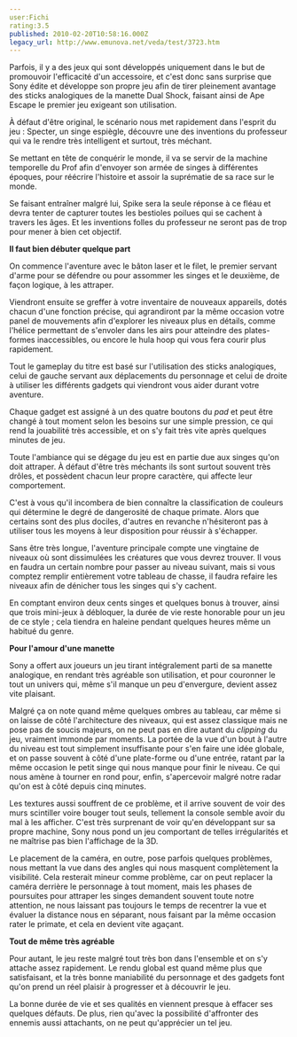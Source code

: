 ```yaml
---
user:Fichi
rating:3.5
published: 2010-02-20T10:58:16.000Z
legacy_url: http://www.emunova.net/veda/test/3723.htm
---
```

Parfois, il y a des jeux qui sont développés uniquement dans le but de promouvoir l'efficacité d'un accessoire, et c'est donc sans surprise que Sony édite et développe son propre jeu afin de tirer pleinement avantage des sticks analogiques de la manette Dual Shock, faisant ainsi de Ape Escape le premier jeu exigeant son utilisation.  

À défaut d'être original, le scénario nous met rapidement dans l'esprit du jeu : Specter, un singe espiègle, découvre une des inventions du professeur qui va le rendre très intelligent et surtout, très méchant.  

Se mettant en tête de conquérir le monde, il va se servir de la machine temporelle du Prof afin d'envoyer son armée de singes à différentes époques, pour réécrire l'histoire et assoir la suprématie de sa race sur le monde.  

Se faisant entraîner malgré lui, Spike sera la seule réponse à ce fléau et devra tenter de capturer toutes les bestioles poilues qui se cachent à travers les âges. Et les inventions folles du professeur ne seront pas de trop pour mener à bien cet objectif.  

  

**Il faut bien débuter quelque part**  

  

On commence l'aventure avec le bâton laser et le filet, le premier servant d'arme pour se défendre ou pour assommer les singes et le deuxième, de façon logique, à les attraper.  

Viendront ensuite se greffer à votre inventaire de nouveaux appareils, dotés chacun d'une fonction précise, qui agrandiront par la même occasion votre panel de mouvements afin d'explorer les niveaux plus en détails, comme l'hélice permettant de s'envoler dans les airs pour atteindre des plates-formes inaccessibles, ou encore le hula hoop qui vous fera courir plus rapidement.  

Tout le gameplay du titre est basé sur l'utilisation des sticks analogiques, celui de gauche servant aux déplacements du personnage et celui de droite à utiliser les différents gadgets qui viendront vous aider durant votre aventure.  

Chaque gadget est assigné à un des quatre boutons du _pad_ et peut être changé à tout moment selon les besoins sur une simple pression, ce qui rend la jouabilité très accessible, et on s'y fait très vite après quelques minutes de jeu.  

Toute l'ambiance qui se dégage du jeu est en partie due aux singes qu'on doit attraper. À défaut d'être très méchants ils sont surtout souvent très drôles, et possèdent chacun leur propre caractère, qui affecte leur comportement.  

C'est à vous qu'il incombera de bien connaître la classification de couleurs qui détermine le degré de dangerosité de chaque primate. Alors que certains sont des plus dociles, d'autres en revanche n'hésiteront pas à utiliser tous les moyens à leur disposition pour réussir à s'échapper.  

Sans être très longue, l'aventure principale compte une vingtaine de niveaux où sont dissimulées les créatures que vous devrez trouver. Il vous en faudra un certain nombre pour passer au niveau suivant, mais si vous comptez remplir entièrement votre tableau de chasse, il faudra refaire les niveaux afin de dénicher tous les singes qui s'y cachent.  

En comptant environ deux cents singes et quelques bonus à trouver, ainsi que trois mini-jeux à débloquer, la durée de vie reste honorable pour un jeu de ce style ; cela tiendra en haleine pendant quelques heures même un habitué du genre.  

  

**Pour l'amour d'une manette**  

  

Sony a offert aux joueurs un jeu tirant intégralement parti de sa manette analogique, en rendant très agréable son utilisation, et pour couronner le tout un univers qui, même s'il manque un peu d'envergure, devient assez vite plaisant.  

Malgré ça on note quand même quelques ombres au tableau, car même si on laisse de côté l'architecture des niveaux, qui est assez classique mais ne pose pas de soucis majeurs, on ne peut pas en dire autant du _clipping_ du jeu, vraiment immonde par moments. La portée de la vue d'un bout à l'autre du niveau est tout simplement insuffisante pour s'en faire une idée globale, et on passe souvent à côté d'une plate-forme ou d'une entrée, ratant par la même occasion le petit singe qui nous manque pour finir le niveau. Ce qui nous amène à tourner en rond pour, enfin, s'apercevoir malgré notre radar qu'on est à côté depuis cinq minutes.  

Les textures aussi souffrent de ce problème, et il arrive souvent de voir des murs scintiller voire bouger tout seuls, tellement la console semble avoir du mal à les afficher. C'est très surprenant de voir qu'en développant sur sa propre machine, Sony nous pond un jeu comportant de telles irrégularités et ne maîtrise pas bien l'affichage de la 3D.  

Le placement de la caméra, en outre, pose parfois quelques problèmes, nous mettant la vue dans des angles qui nous masquent complètement la visibilité. Cela resterait mineur comme problème, car on peut replacer la caméra derrière le personnage à tout moment, mais les phases de poursuites pour attraper les singes demandent souvent toute notre attention, ne nous laissant pas toujours le temps de recentrer la vue et évaluer la distance nous en séparant, nous faisant par la même occasion rater le primate, et cela en devient vite agaçant.  

  

**Tout de même très agréable**  

  

Pour autant, le jeu reste malgré tout très bon dans l'ensemble et on s'y attache assez rapidement. Le rendu global est quand même plus que satisfaisant, et la très bonne maniabilité du personnage et des gadgets font qu'on prend un réel plaisir à progresser et à découvrir le jeu.  

La bonne durée de vie et ses qualités en viennent presque à effacer ses quelques défauts. De plus, rien qu'avec la possibilité d'affronter des ennemis aussi attachants, on ne peut qu'apprécier un tel jeu.